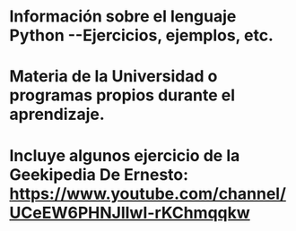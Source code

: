 # Información sobre el lenguaje Python --Ejercicios, ejemplos, etc.
# Materia de la Universidad o programas propios durante el aprendizaje.
# Incluye algunos ejercicio de la Geekipedia De Ernesto: https://www.youtube.com/channel/UCeEW6PHNJlIwI-rKChmqqkw
